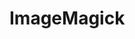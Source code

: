 # ImageMagick

<include repo_url="https://github.com/foliant-docs/foliantcontrib.imagemagick.git" path="README.md" sethead="2" nohead="true"></include>

